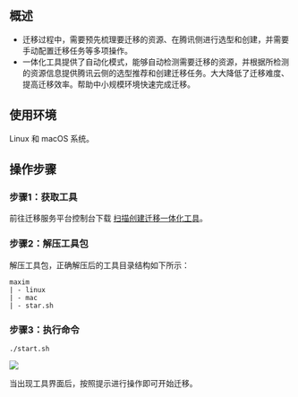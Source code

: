 ## 概述
- 迁移过程中，需要预先梳理要迁移的资源、在腾讯侧进行选型和创建，并需要手动配置迁移任务等多项操作。
- 一体化工具提供了自动化模式，能够自动检测需要迁移的资源，并根据所检测的资源信息提供腾讯云侧的选型推荐和创建迁移任务。大大降低了迁移难度、提高迁移效率。帮助中小规模环境快速完成迁移。

## 使用环境
Linux 和 macOS 系统。


## 操作步骤
### 步骤1：获取工具
前往迁移服务平台控制台下载 [扫描创建迁移一体化工具](https://console.cloud.tencent.com/msp)。

### 步骤2：解压工具包
解压工具包，正确解压后的工具目录结构如下所示：


```
maxim
| - linux
| - mac
| - star.sh
```


### 步骤3：执行命令
```
./start.sh
```

![](https://qcloudimg.tencent-cloud.cn/raw/14eaa8a8090da6b845a81e60d549eb24.png)

当出现工具界面后，按照提示进行操作即可开始迁移。



